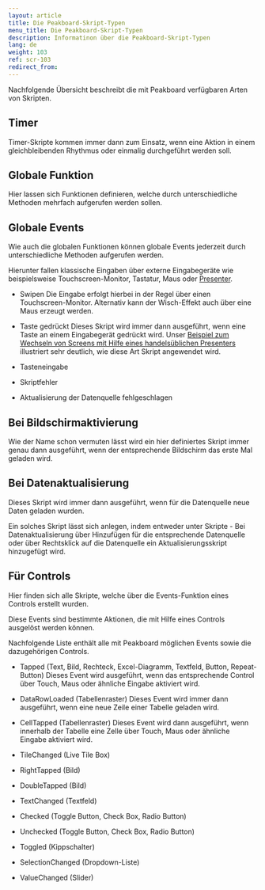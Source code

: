 ```yaml
---
layout: article
title: Die Peakboard-Skript-Typen
menu_title: Die Peakboard-Skript-Typen
description: Informatinon über die Peakboard-Skript-Typen
lang: de
weight: 103
ref: scr-103
redirect_from:
---
```


Nachfolgende Übersicht beschreibt die mit Peakboard verfügbaren Arten von Skripten.

## Timer
Timer-Skripte kommen immer dann zum Einsatz, wenn eine Aktion in einem gleichbleibenden Rhythmus oder einmalig durchgeführt werden soll.

## Globale Funktion
Hier lassen sich Funktionen definieren, welche durch unterschiedliche Methoden mehrfach aufgerufen werden sollen.

## Globale Events
Wie auch die globalen Funktionen können globale Events jederzeit durch unterschiedliche Methoden aufgerufen werden.

Hierunter fallen klassische Eingaben über externe Eingabegeräte wie beispielsweise Touchscreen-Monitor, Tastatur, Maus oder [Presenter](/misc/de-presenter.html).

* Swipen
Die Eingabe erfolgt hierbei in der Regel über einen Touchscreen-Monitor. Alternativ kann der Wisch-Effekt auch über eine Maus erzeugt werden.

* Taste gedrückt
Dieses Skript wird immer dann ausgeführt, wenn eine Taste an einem Eingabegerät gedrückt wird. Unser [Beispiel zum Wechseln von Screens mit Hilfe eines handelsüblichen Presenters](/misc/de-presenter.html) illustriert sehr deutlich, wie diese Art Skript angewendet wird.

* Tasteneingabe 
* Skriptfehler 
* Aktualisierung der Datenquelle fehlgeschlagen

## Bei Bildschirmaktivierung
Wie der Name schon vermuten lässt wird ein hier definiertes Skript immer genau dann ausgeführt, wenn der entsprechende Bildschirm das erste Mal geladen wird.

## Bei Datenaktualisierung
Dieses Skript wird immer dann ausgeführt, wenn für die Datenquelle neue Daten geladen wurden. 

Ein solches Skript lässt sich anlegen, indem entweder unter Skripte - Bei Datenaktualisierung über Hinzufügen für die entsprechende Datenquelle oder über Rechtsklick auf die Datenquelle ein Aktualisierungsskript hinzugefügt wird.

## Für Controls
Hier finden sich alle Skripte, welche über die Events-Funktion eines Controls erstellt wurden.

Diese Events sind bestimmte Aktionen, die mit Hilfe eines Controls ausgelöst werden können.

Nachfolgende Liste enthält alle mit Peakboard möglichen Events sowie die dazugehörigen Controls.

* Tapped (Text, Bild, Rechteck, Excel-Diagramm, Textfeld, Button, Repeat-Button)
Dieses Event wird ausgeführt, wenn das entsprechende Control über Touch, Maus oder ähnliche Eingabe aktiviert wird.

* DataRowLoaded (Tabellenraster)
Dieses Event wird immer dann ausgeführt, wenn eine neue Zeile einer Tabelle geladen wird.

* CellTapped (Tabellenraster)
Dieses Event wird dann ausgeführt, wenn innerhalb der Tabelle eine Zelle über Touch, Maus oder ähnliche Eingabe aktiviert wird.

* TileChanged (Live Tile Box)
* RightTapped (Bild)
* DoubleTapped (Bild)
* TextChanged (Textfeld)
* Checked (Toggle Button, Check Box, Radio Button)
* Unchecked (Toggle Button, Check Box, Radio Button)
* Toggled (Kippschalter)
* SelectionChanged (Dropdown-Liste)
* ValueChanged (Slider)